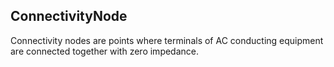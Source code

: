 ## ConnectivityNode

Connectivity nodes are points where terminals of AC conducting equipment are connected together with zero impedance.
